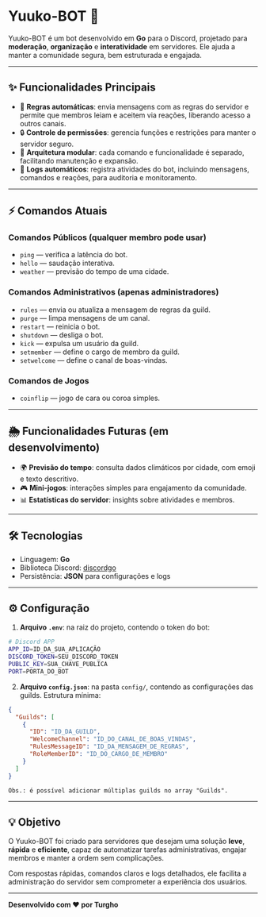 # Yuuko-BOT 🤖

Yuuko-BOT é um bot desenvolvido em **Go** para o Discord, projetado para **moderação**, **organização** e **interatividade** em servidores. Ele ajuda a manter a comunidade segura, bem estruturada e engajada.

---

## ✨ Funcionalidades Principais

- 📜 **Regras automáticas**: envia mensagens com as regras do servidor e permite que membros leiam e aceitem via reações, liberando acesso a outros canais.  
- 🔒 **Controle de permissões**: gerencia funções e restrições para manter o servidor seguro.  
- 📁 **Arquitetura modular**: cada comando e funcionalidade é separado, facilitando manutenção e expansão.  
- 📝 **Logs automáticos**: registra atividades do bot, incluindo mensagens, comandos e reações, para auditoria e monitoramento.  

---

## ⚡ Comandos Atuais

### Comandos Públicos (qualquer membro pode usar)
- `ping` — verifica a latência do bot.  
- `hello` — saudação interativa.  
- `weather` — previsão do tempo de uma cidade.

### Comandos Administrativos (apenas administradores)
- `rules` — envia ou atualiza a mensagem de regras da guild.  
- `purge` — limpa mensagens de um canal.  
- `restart` — reinicia o bot.  
- `shutdown` — desliga o bot.  
- `kick` — expulsa um usuário da guild.  
- `setmember` — define o cargo de membro da guild.  
- `setwelcome` — define o canal de boas-vindas.

### Comandos de Jogos
- `coinflip` — jogo de cara ou coroa simples.

---

## 🌦️ Funcionalidades Futuras (em desenvolvimento)

- 🌍 **Previsão do tempo**: consulta dados climáticos por cidade, com emoji e texto descritivo.  
- 🎮 **Mini-jogos**: interações simples para engajamento da comunidade.  
- 📊 **Estatísticas do servidor**: insights sobre atividades e membros.

---

## 🛠️ Tecnologias

- Linguagem: **Go**  
- Biblioteca Discord: [discordgo](https://github.com/bwmarrin/discordgo)  
- Persistência: **JSON** para configurações e logs  

---

## ⚙️ Configuração

1. **Arquivo `.env`**: na raiz do projeto, contendo o token do bot:

```bash
# Discord APP
APP_ID=ID_DA_SUA_APLICAÇÃO
DISCORD_TOKEN=SEU_DISCORD_TOKEN
PUBLIC_KEY=SUA_CHAVE_PUBLICA
PORT=PORTA_DO_BOT
```

2. **Arquivo `config.json`**: na pasta `config/`, contendo as configurações das guilds. Estrutura mínima:

```json
{
  "Guilds": [
    {
      "ID": "ID_DA_GUILD",
      "WelcomeChannel": "ID_DO_CANAL_DE_BOAS_VINDAS",
      "RulesMessageID": "ID_DA_MENSAGEM_DE_REGRAS",
      "RoleMemberID": "ID_DO_CARGO_DE_MEMBRO"
    }
  ]
}
```

`Obs.: é possível adicionar múltiplas guilds no array "Guilds".`

---

## 💡 Objetivo

O Yuuko-BOT foi criado para servidores que desejam uma solução **leve**, **rápida** e **eficiente**, capaz de automatizar tarefas administrativas, engajar membros e manter a ordem sem complicações.  

Com respostas rápidas, comandos claros e logs detalhados, ele facilita a administração do servidor sem comprometer a experiência dos usuários.

---

**Desenvolvido com ❤️ por Turgho**
